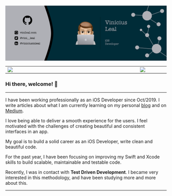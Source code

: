 ![banner](https://github.com/viniciusml/viniciusml/blob/master/images/banner.png) 

<center>
<table>
  <tr>
      <td><img width="400px" align="left" src="https://github-readme-stats.vercel.app/api/top-langs/?username=viniciusml&hide=html&layout=compact&theme=gotham" /></td>
      <td><img width="400px" align="left" src="https://github-readme-stats.vercel.app/api?username=viniciusml&theme=gotham&count_private=true" /></td>
  </tr>    
</table>
</center>

### Hi there, welcome! 👋

---

I have been working professionally as an iOS Developer since Oct/2019. I write articles about what I am currently learning on my personal [blog](https://http://vinileal.com/) and on [Medium](https://medium.com/@vinciusleal).  

I love being able to deliver a smooth experience for the users. I feel motivated with the challenges of creating beautiful and consistent interfaces in an app.

My goal is to build a solid career as an iOS Developer, write clean and beautiful code.

For the past year, I have been focusing on improving my Swift and Xcode skills to build scalable, maintainable and testable code.

Recently, I was in contact with **Test Driven Development**. I became very interested in this methodology, and have been studying more and more about this.

---
